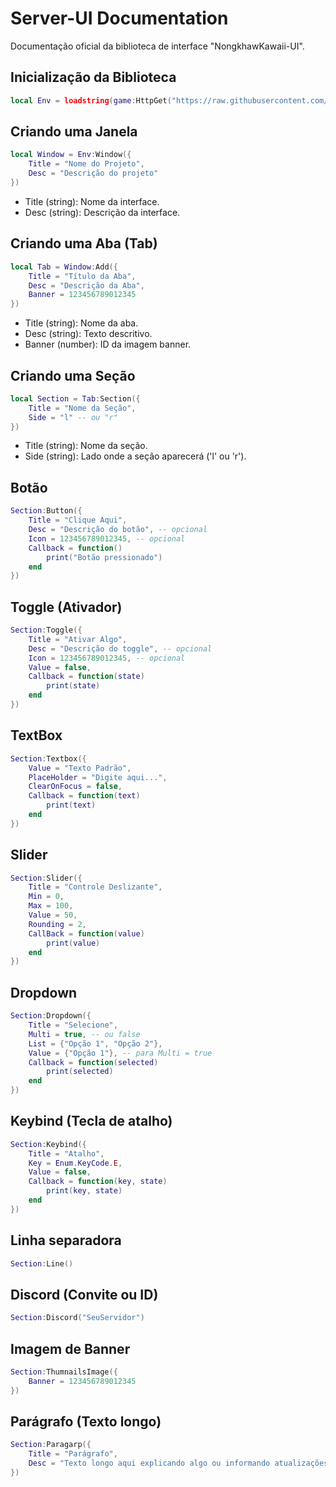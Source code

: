 # Server-UI Documentation

Documentação oficial da biblioteca de interface "NongkhawKawaii-UI".

## Inicialização da Biblioteca
```lua
local Env = loadstring(game:HttpGet("https://raw.githubusercontent.com/MerrySubs4t/96soul/refs/heads/main/Utilities/NongkhawKawaii-UI.luau", true))()
```

## Criando uma Janela
```lua
local Window = Env:Window({
    Title = "Nome do Projeto",
    Desc = "Descrição do projeto"
})
```
- Title (string): Nome da interface.
- Desc (string): Descrição da interface.

## Criando uma Aba (Tab)
```lua
local Tab = Window:Add({
    Title = "Título da Aba",
    Desc = "Descrição da Aba",
    Banner = 123456789012345
})
```
- Title (string): Nome da aba.
- Desc (string): Texto descritivo.
- Banner (number): ID da imagem banner.

## Criando uma Seção
```lua
local Section = Tab:Section({
    Title = "Nome da Seção",
    Side = "l" -- ou "r"
})
```
- Title (string): Nome da seção.
- Side (string): Lado onde a seção aparecerá ('l' ou 'r').

## Botão
```lua
Section:Button({
    Title = "Clique Aqui",
    Desc = "Descrição do botão", -- opcional
    Icon = 123456789012345, -- opcional
    Callback = function()
        print("Botão pressionado")
    end
})
```

## Toggle (Ativador)
```lua
Section:Toggle({
    Title = "Ativar Algo",
    Desc = "Descrição do toggle", -- opcional
    Icon = 123456789012345, -- opcional
    Value = false,
    Callback = function(state)
        print(state)
    end
})
```

## TextBox
```lua
Section:Textbox({
    Value = "Texto Padrão",
    PlaceHolder = "Digite aqui...",
    ClearOnFocus = false,
    Callback = function(text)
        print(text)
    end
})
```

## Slider
```lua
Section:Slider({
    Title = "Controle Deslizante",
    Min = 0,
    Max = 100,
    Value = 50,
    Rounding = 2,
    CallBack = function(value)
        print(value)
    end
})
```

## Dropdown
```lua
Section:Dropdown({
    Title = "Selecione",
    Multi = true, -- ou false
    List = {"Opção 1", "Opção 2"},
    Value = {"Opção 1"}, -- para Multi = true
    Callback = function(selected)
        print(selected)
    end
})
```

## Keybind (Tecla de atalho)
```lua
Section:Keybind({
    Title = "Atalho",
    Key = Enum.KeyCode.E,
    Value = false,
    Callback = function(key, state)
        print(key, state)
    end
})
```

## Linha separadora
```lua
Section:Line()
```

## Discord (Convite ou ID)
```lua
Section:Discord("SeuServidor")
```

## Imagem de Banner
```lua
Section:ThumnailsImage({
    Banner = 123456789012345
})
```

## Parágrafo (Texto longo)
```lua
Section:Paragarp({
    Title = "Parágrafo",
    Desc = "Texto longo aqui explicando algo ou informando atualizações..."
})
```
